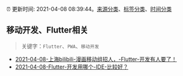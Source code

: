 :alarm_clock: 更新时间: 2021-04-08 08:39:44。[来源分类](../README.md)、[标签分类](../TAGS.md)、[时间分类](../TIMELINE.md)

## 移动开发、Flutter相关


> 关键字：`Flutter`、`PWA`、`移动开发`



- [2021-04-08-上海bilibili-漫画移动组招人，-Flutter-开发有人要了！](https://www.v2ex.com/t/769086) 
- [2021-04-08-Flutter-开发用哪个-IDE-比较好？](https://www.v2ex.com/t/769084) 